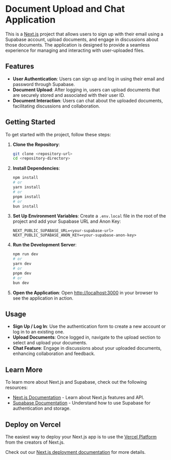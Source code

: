 # Document Upload and Chat Application

This is a [Next.js](https://nextjs.org) project that allows users to sign up with their email using a Supabase account, upload documents, and engage in discussions about those documents. The application is designed to provide a seamless experience for managing and interacting with user-uploaded files.

## Features

- **User Authentication**: Users can sign up and log in using their email and password through Supabase.
- **Document Upload**: After logging in, users can upload documents that are securely stored and associated with their user ID.
- **Document Interaction**: Users can chat about the uploaded documents, facilitating discussions and collaboration.

## Getting Started

To get started with the project, follow these steps:

1. **Clone the Repository**:
   ```bash
   git clone <repository-url>
   cd <repository-directory>
   ```

2. **Install Dependencies**:
   ```bash
   npm install
   # or
   yarn install
   # or
   pnpm install
   # or
   bun install
   ```

3. **Set Up Environment Variables**:
   Create a `.env.local` file in the root of the project and add your Supabase URL and Anon Key:
   ```
   NEXT_PUBLIC_SUPABASE_URL=<your-supabase-url>
   NEXT_PUBLIC_SUPABASE_ANON_KEY=<your-supabase-anon-key>
   ```

4. **Run the Development Server**:
   ```bash
   npm run dev
   # or
   yarn dev
   # or
   pnpm dev
   # or
   bun dev
   ```

5. **Open the Application**:
   Open [http://localhost:3000](http://localhost:3000) in your browser to see the application in action.

## Usage

- **Sign Up / Log In**: Use the authentication form to create a new account or log in to an existing one.
- **Upload Documents**: Once logged in, navigate to the upload section to select and upload your documents.
- **Chat Feature**: Engage in discussions about your uploaded documents, enhancing collaboration and feedback.

## Learn More

To learn more about Next.js and Supabase, check out the following resources:

- [Next.js Documentation](https://nextjs.org/docs) - Learn about Next.js features and API.
- [Supabase Documentation](https://supabase.io/docs) - Understand how to use Supabase for authentication and storage.

## Deploy on Vercel

The easiest way to deploy your Next.js app is to use the [Vercel Platform](https://vercel.com/new?utm_medium=default-template&filter=next.js&utm_source=create-next-app&utm_campaign=create-next-app-readme) from the creators of Next.js.

Check out our [Next.js deployment documentation](https://nextjs.org/docs/app/building-your-application/deploying) for more details.
